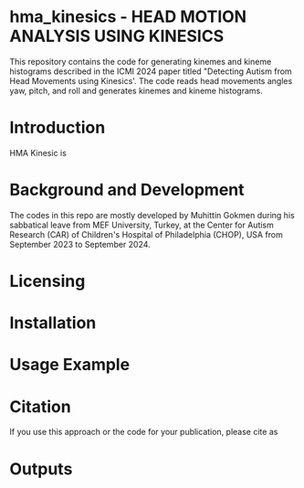 # hma_kinesics - HEAD MOTION ANALYSIS USING KINESICS


This repository contains the code for generating kinemes and kineme histograms described in the ICMI 2024 paper titled "Detecting Autism from Head Movements using Kinesics'.
The code reads head movements angles yaw, pitch, and roll and generates kinemes and kineme histograms.
# Introduction 
HMA Kinesic is 

# Background and Development
The codes in this repo are mostly developed by Muhittin Gokmen during his sabbatical leave from MEF University, Turkey, at the Center for Autism Research (CAR) of Children's Hospital of Philadelphia (CHOP), USA from September 2023 to September 2024.

# Licensing 


# Installation

# Usage Example

# Citation
If you use this approach or the code for your publication, please cite as 

# Outputs
